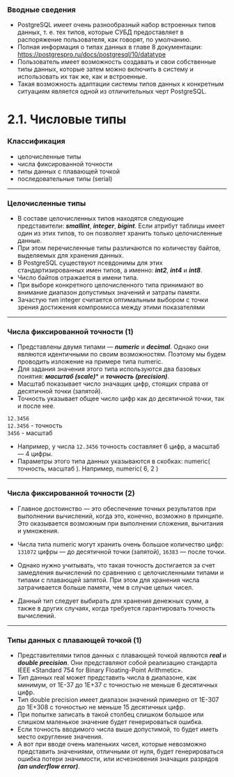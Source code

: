 ### Вводные сведения

- PostgreSQL имеет очень разнообразный набор встроенных типов
данных, т. е. тех типов, которые СУБД предоставляет в распоряжение
пользователя, как говорят, по умолчанию.
- Полная информация о типах данных в главе 8 документации:
https://postgrespro.ru/docs/postgresql/10/datatype
-  Пользователь имеет возможность создавать и свои собственные типы
данных, которые затем можно включить в систему и использовать их
так же, как и встроенные.
- Такая возможность адаптации системы типов данных к конкретным
ситуациям является одной из отличительных черт PostgreSQL.
  
# 2.1. Числовые типы

### Классификация
- целочисленные типы
- числа фиксированной точности
- типы данных с плавающей точкой
- последовательные типы (serial)
***
### Целочисленные типы
- В составе целочисленных типов находятся следующие представители:
  ***smallint***, ***integer***, ***bigint***. Если атрибут таблицы имеет один из этих
типов, то он позволяет хранить только целочисленные данные.
- При этом перечисленные типы различаются по количеству байтов,
выделяемых для хранения данных.
- В PostgreSQL существуют псевдонимы для этих стандартизированных
имен типов, а именно: ***int2***, ***int4*** и ***int8***.
- Число байтов отражается в имени типа.
- При выборе конкретного целочисленного типа принимают во
внимание диапазон допустимых значений и затраты памяти.
- Зачастую тип integer считается оптимальным выбором с точки зрения
достижения компромисса между этими показателями
  
***
### Числа фиксированной точности (1)
- Представлены двумя типами — ***numeric*** и ***decimal***. Однако они являются
идентичными по своим возможностям. Поэтому мы будем проводить
изложение на примере типа numeric.
- Для задания значения этого типа используются два базовых понятия:
***масштаб (scale)**** и ***точность (precision)***.
- Масштаб показывает число значащих цифр, стоящих справа от десятичной
точки (запятой).
- Точность указывает общее число цифр как до десятичной точки, так и
после нее.
  
`12.3456`\
`12.3456` - точность\
`3456` - масштаб

- Например, у числа `12.3456` точность составляет 6 цифр, а масштаб — 4
цифры.
- Параметры этого типа данных указываются в скобках:
numeric( точность, масштаб ). Например, numeric( 6, 2 )
  
***
### Числа фиксированной точности (2)
- Главное достоинство — это обеспечение точных результатов при
выполнении вычислений, когда это, конечно, возможно в принципе.
Это оказывается возможным при выполнении сложения, вычитания и
умножения.
- Числа типа numeric могут хранить очень большое количество цифр:
`131072` цифры — до десятичной точки (запятой), `16383` — после точки.
- Однако нужно учитывать, что такая точность достигается за счет
замедления вычислений по сравнению с целочисленными типами и
типами с плавающей запятой. При этом для хранения числа
затрачивается больше памяти, чем в случае целых чисел.
  

- Данный тип следует выбирать для хранения денежных сумм, а также
в других случаях, когда требуется гарантировать точность вычислений.
  
***
### Типы данных с плавающей точкой (1)
- Представителями типов данных с плавающей точкой являются ***real*** и ***double precision***. Они представляют собой реализацию стандарта IEEE
«Standard 754 for Binary Floating-Point Arithmetic».
- Тип данных real может представить числа в диапазоне, как минимум,
от 1E-37 до 1E+37 с точностью не меньше 6 десятичных цифр.
- Тип double precision имеет диапазон значений примерно от 1E-307 до
1E+308 с точностью не меньше 15 десятичных цифр.
- При попытке записать в такой столбец слишком большое или
слишком маленькое значение будет генерироваться ошибка.
- Если точность вводимого числа выше допустимой, то будет иметь
место округление значения.
- А вот при вводе очень маленьких чисел, которые невозможно
представить значениями, отличными от нуля, будет генерироваться
ошибка потери значимости, или исчезновения значащих разрядов ***(an
  underflow error)***.